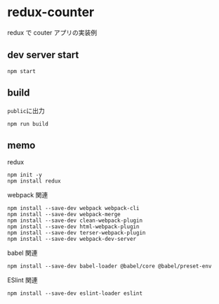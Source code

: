 # redux-counter

redux で couter アプリの実装例

## dev server start

```
npm start
```

## build

`public`に出力

```
npm run build
```

## memo

redux

```
npm init -y
npm install redux
```

webpack 関連

```
npm install --save-dev webpack webpack-cli
npm install --save-dev webpack-merge
npm install --save-dev clean-webpack-plugin
npm install --save-dev html-webpack-plugin
npm install --save-dev terser-webpack-plugin
npm install --save-dev webpack-dev-server
```

babel 関連

```
npm install --save-dev babel-loader @babel/core @babel/preset-env
```

ESlint 関連

```
npm install --save-dev eslint-loader eslint
```
